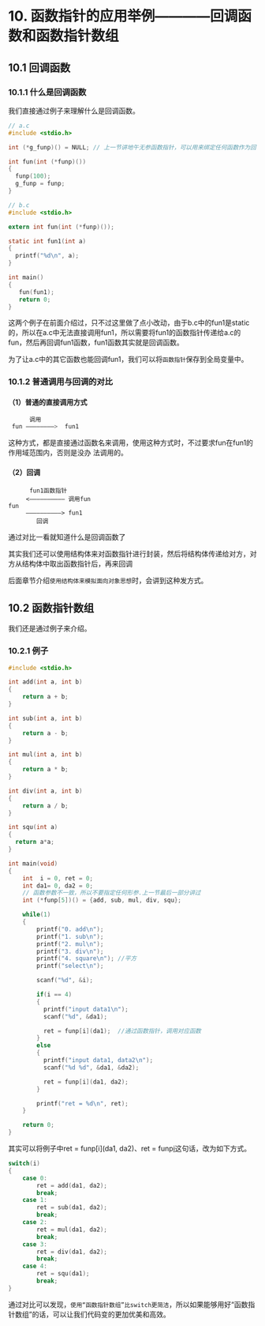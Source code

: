 # 10. 函数指针的应用举例————回调函数和函数指针数组
## 10.1 回调函数

### 10.1.1 什么是回调函数
我们直接通过例子来理解什么是回调函数。

```c
// a.c
#include <stdio.h>

int (*g_funp)() = NULL; // 上一节讲地午无参函数指针，可以用来绑定任何函数作为回调函数

int fun(int (*funp)())
{
  funp(100);
  g_funp = funp;
}
```

```c
// b.c
#include <stdio.h>

extern int fun(int (*funp)());

static int fun1(int a)
{
  printf("%d\n", a);
}

int main()
{
   fun(fun1);
   return 0;
}
```

  这两个例子在前面介绍过，只不过这里做了点小改动，由于b.c中的fun1是static的，所以在a.c中无法直接调用fun1，所以需要将fun1的函数指针传递给a.c的fun，然后再回调fun1函数，fun1函数其实就是回调函数。  

  为了让a.c中的其它函数也能回调fun1，我们可以将`函数指针`保存到全局变量中。
		
		
### 10.1.2 普通调用与回调的对比
#### （1）普通的直接调用方式			
```c
 　　　调用
 fun ————————>  fun1
```

  这种方式，都是直接通过函数名来调用，使用这种方式时，不过要求fun在fun1的作用域范围内，否则是没办
法调用的。

			
#### （2）回调

```
      fun1函数指针
     <—————————— 调用fun
fun              
     ——————————> fun1
        回调
```
			
  通过对比一看就知道什么是回调函数了  

  其实我们还可以使用结构体来对函数指针进行封装，然后将结构体传递给对方，对方从结构体中取出函数指针后，再来回调  

  后面章节介绍`使用结构体来模拟面向对象思想`时，会讲到这种发方式。  

		
		
## 10.2 函数指针数组		
我们还是通过例子来介绍。
	
### 10.2.1 例子
```c
#include <stdio.h>

int add(int a, int b)
{
    return a + b;
}

int sub(int a, int b)
{
    return a - b;
}

int mul(int a, int b)
{
    return a * b;
}

int div(int a, int b)
{
    return a / b;
}

int squ(int a)
{
  return a*a;
}

int main(void)
{
    int  i = 0, ret = 0;
    int da1= 0, da2 = 0;
    // 函数参数不一致，所以不要指定任何形参.上一节最后一部分讲过
    int (*funp[5])() = {add, sub, mul, div, squ};

    while(1)
    {
        printf("0. add\n");
        printf("1. sub\n");
        printf("2. mul\n");
        printf("3. div\n");
        printf("4. square\n"); //平方
        printf("select\n");

        scanf("%d", &i);

        if(i == 4)
        {
          printf("input data1\n");
          scanf("%d", &da1);

          ret = funp[i](da1);  //通过函数指针，调用对应函数
        }
        else 
        {
          printf("input data1, data2\n");
          scanf("%d %d", &da1, &da2);

          ret = funp[i](da1, da2); 
        }

        printf("ret = %d\n", ret);
    }

    return 0;
}
```
	
其实可以将例子中ret = funp[i](da1, da2)、ret = funp[i](da1)这句话，改为如下方式。

```c
switch(i)
{
    case 0:
        ret = add(da1, da2);
        break;
    case 1:
        ret = sub(da1, da2);
        break;
    case 2:
        ret = mul(da1, da2);
        break;
    case 3:
        ret = div(da1, da2);
        break;
    case 4: 
        ret = squ(da1);
        break;
}
```

通过对比可以发现，`使用“函数指针数组”比switch更简洁`，所以如果能够用好“函数指针数组”的话，可以让我们代码变的更加优美和高效。
